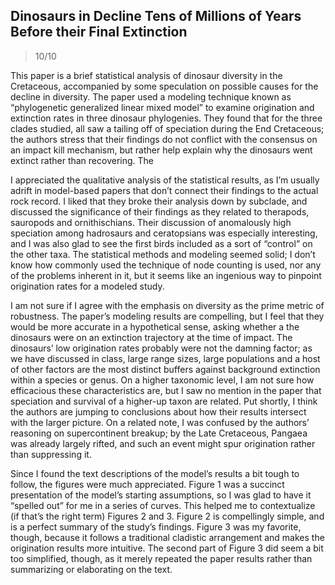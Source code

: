 ## Dinosaurs in Decline Tens of Millions of Years Before their Final Extinction

> 10/10

This paper is a brief statistical analysis of dinosaur diversity in the Cretaceous, accompanied by some speculation on possible causes for the decline in diversity. The paper used a modeling technique known as “phylogenetic  generalized linear mixed model” to examine origination and extinction rates in three dinosaur phylogenies. They found that for the three clades studied, all saw a tailing off of speciation during the End Cretaceous; the authors stress that their findings do not conflict with the consensus on an impact kill mechanism, but rather help explain why the dinosaurs went extinct rather than recovering. The 

I appreciated the qualitative analysis of the statistical results, as I’m usually adrift in model-based papers that don’t connect their findings to the actual rock record.  I liked that they broke their analysis down by subclade, and discussed the significance of their findings as they related to therapods, sauropods and ornithischians. Their	discussion of anomalously high speciation among hadrosaurs and ceratopsians was especially interesting, and I was also glad to see the first birds included as a sort of “control” on the other taxa. The statistical methods and  modeling seemed solid; I don’t know how commonly used the technique of node counting is used, nor any of the problems inherent in it, but it seems like an ingenious way to pinpoint origination rates for a modeled study.

I am not sure if I agree with the emphasis on diversity as the prime metric of robustness. The paper’s modeling results are compelling, but I feel that they would be more accurate in a hypothetical sense, asking whether a the dinosaurs were on an extinction trajectory at the time of impact. The dinosaurs’ low origination rates probably were not the damning factor; as we have discussed in class, large range sizes, large populations and a host of other factors are the most distinct buffers against background extinction within a species or genus. On a higher taxonomic level, I am not sure how efficacious these characteristics are, but I saw no mention in the paper that speciation and survival of a higher-up taxon are related.  Put shortly, I think the authors are jumping to conclusions about how their results intersect with the larger picture. On a related note, I was confused by the authors’ reasoning on supercontinent breakup; by the Late Cretaceous, Pangaea was already largely rifted, and such an event might spur origination rather than suppressing it.

Since I found the text descriptions of the model’s results a bit tough to follow, the figures were much appreciated. Figure 1 was a succinct presentation of the model’s starting assumptions, so I was glad to have it “spelled out” for me in a series of curves. This helped me to contextualize (if that’s the right term) Figures 2 and 3. Figure 2 is compellingly simple, and is a perfect summary of the study’s findings. Figure 3 was my favorite, though, because it follows a traditional cladistic arrangement and makes the origination results more intuitive. The second part of Figure 3 did seem a bit too simplified, though, as it merely repeated the paper results rather than summarizing or elaborating on the text.
